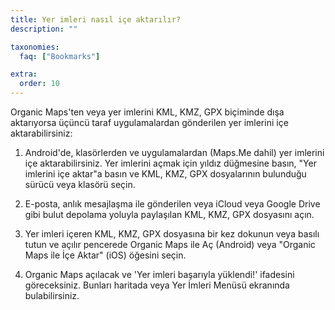 ```yaml
---
title: Yer imleri nasıl içe aktarılır?
description: ""

taxonomies:
  faq: ["Bookmarks"]

extra:
  order: 10
---
```


Organic Maps'ten veya yer imlerini KML, KMZ, GPX biçiminde dışa aktarıyorsa üçüncü taraf uygulamalardan gönderilen yer imlerini içe aktarabilirsiniz:

1. Android'de, klasörlerden ve uygulamalardan (Maps.Me dahil) yer imlerini içe aktarabilirsiniz. Yer imlerini açmak için yıldız düğmesine basın, "Yer imlerini içe aktar"a basın ve KML, KMZ, GPX dosyalarının bulunduğu sürücü veya klasörü seçin.

2. E-posta, anlık mesajlaşma ile gönderilen veya iCloud veya Google Drive gibi bulut depolama yoluyla paylaşılan KML, KMZ, GPX dosyasını açın.

3. Yer imleri içeren KML, KMZ, GPX dosyasına bir kez dokunun veya basılı tutun ve açılır pencerede Organic Maps ile Aç (Android) veya "Organic Maps ile İçe Aktar" (iOS) öğesini seçin.

4. Organic Maps açılacak ve 'Yer imleri başarıyla yüklendi!' ifadesini göreceksiniz. Bunları haritada veya Yer İmleri Menüsü ekranında bulabilirsiniz.
